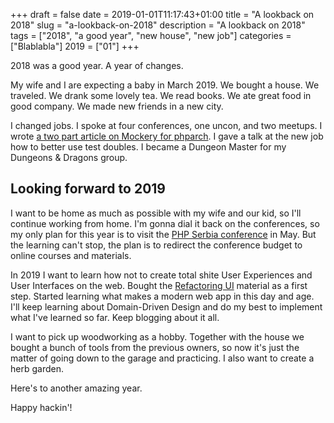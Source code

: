 +++
draft = false
date = 2019-01-01T11:17:43+01:00
title = "A lookback on 2018"
slug = "a-lookback-on-2018"
description = "A lookback on 2018"
tags = ["2018", "a good year", "new house", "new job"]
categories = ["Blablabla"]
2019 = ["01"]
+++

2018 was a good year. A year of changes.

My wife and I are expecting a baby in March 2019. We bought a house. We traveled. We drank some lovely tea. We read books. We ate great food in good company. We made new friends in a new city.

I changed jobs. I spoke at four conferences, one uncon, and two meetups. I wrote [a two part article on Mockery for phparch](https://robertbasic.com/blog/easier-mocking-with-mockery-in-phparchitect/). I gave a talk at the new job how to better use test doubles. I became a Dungeon Master for my Dungeons & Dragons group.

## Looking forward to 2019

I want to be home as much as possible with my wife and our kid, so I'll continue working from home. I'm gonna dial it back on the conferences, so my only plan for this year is to visit the [PHP Serbia conference](https://2019.phpsrbija.rs/) in May. But the learning can't stop, the plan is to redirect the conference budget to online courses and materials.

In 2019 I want to learn how not to create total shite User Experiences and User Interfaces on the web. Bought the [Refactoring UI](https://refactoringui.com/book/) material as a first step. Started learning what makes a modern web app in this day and age. I'll keep learning about Domain-Driven Design and do my best to implement what I've learned so far. Keep blogging about it all.

I want to pick up woodworking as a hobby. Together with the house we bought a bunch of tools from the previous owners, so now it's just the matter of going down to the garage and practicing. I also want to create a herb garden.

Here's to another amazing year.

Happy hackin'!
